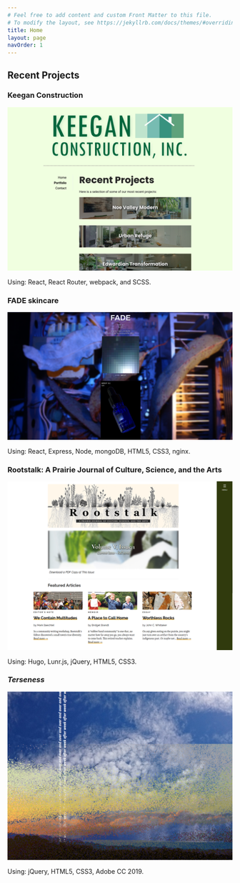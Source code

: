 ```yaml
---
# Feel free to add content and custom Front Matter to this file.
# To modify the layout, see https://jekyllrb.com/docs/themes/#overriding-theme-defaults
title: Home
layout: page
navOrder: 1
---
```



## Recent Projects

### Keegan Construction
[![screenshot of keeganconstruction.com](/assets/images/kc-screenshot.png)](https://keeganconstruction.com)

Using: React, React Router, webpack, and SCSS.

### FADE skincare
[![screenshot of fadeskincare.co](/assets/images/fade-screenshot-2.png)](https://fadeskincare.co)

Using: React, Express, Node, mongoDB, HTML5, CSS3, nginx.

### Rootstalk: A Prairie Journal of Culture, Science, and the Arts
[![screenshot of rootstalk.grinnell.edu](/assets/images/rt-screenshot.png)](https://rootstalk.grinnell.edu)

Using: Hugo, Lunr.js, jQuery, HTML5, CSS3.

### *Terseness*
[![screenshot of Terseness](/assets/images/terseness-screenshot.png)](/terseness)

Using: jQuery, HTML5, CSS3, Adobe CC 2019.
